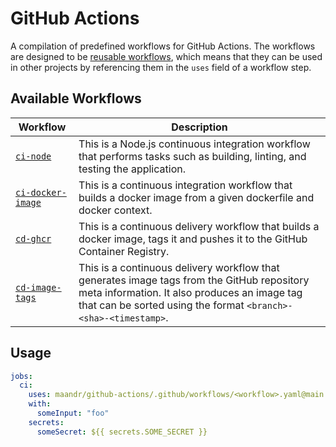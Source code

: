 # GitHub Actions

A compilation of predefined workflows for GitHub Actions. The workflows are designed to be [reusable workflows](https://docs.github.com/en/actions/using-workflows/reusing-workflows), which means that they can be used in other projects by referencing them in the `uses` field of a workflow step.

## Available Workflows

| Workflow                                                      | Description                                                                                                                                                                                      |
|---------------------------------------------------------------|--------------------------------------------------------------------------------------------------------------------------------------------------------------------------------------------------|
| [`ci-node`](./.github/workflows/ci-node.yaml)                 | This is a Node.js continuous integration workflow that performs tasks such as building, linting, and testing the application.                                                                    |
| [`ci-docker-image`](./.github/workflows/ci-docker-image.yaml) | This is a continuous integration workflow that builds a docker image from a given dockerfile and docker context.                                                                                 |
| [`cd-ghcr`](./.github/workflows/cd-ghcr.yaml)                 | This is a continuous delivery workflow that builds a docker image, tags it and pushes it to the GitHub Container Registry.                                                                       |
| [`cd-image-tags`](./.github/workflows/cd-image-tags.yaml)     | This is a continuous delivery workflow that generates image tags from the GitHub repository meta information. It also produces an image tag that can be sorted using the format `<branch>-<sha>-<timestamp>`. |

## Usage

```yaml
jobs:
  ci:
    uses: maandr/github-actions/.github/workflows/<workflow>.yaml@main
    with:
      someInput: "foo"
    secrets:
      someSecret: ${{ secrets.SOME_SECRET }}
```
